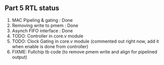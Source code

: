 ## Part 5 RTL status ##

1) MAC Pipeling & gating : Done
2) Removing write to pmem : Done
3) Asynch FIFO interface : Done
4) TODO: Controller in core.v module
5) TODO: Clock Gating in core.v module (commented out right now, add it when enable is done from controller)
6) FIXME: Fullchip tb code (to remove pmem write and align for pipelined output)
